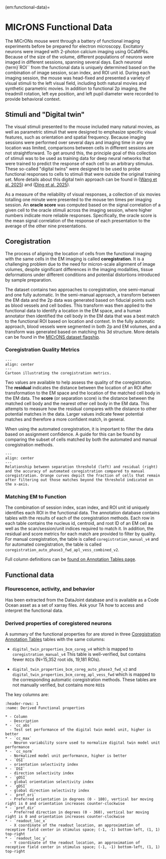 (em:functional-data)=
# MICrONS Functional Data

The MICrONs mouse went through a battery of functional imaging experiments before be prepared for electron microscopy.
Excitatory neurons were imaged with 2-photon calcium imaging using GCaMP6s.
Because of the size of the volume, different populations of neurons were imaged in different sessions, spanning several days.
Each neuronal {term}`ROI`` from the functional data is uniquely determined based on the combination of image session, scan index, and ROI unit id.
During each imaging session, the mouse was head-fixed and presented a variety of visual stimuli to the left visual field, including both natural movies and synthetic parametric movies.
In addition to functional 2p imaging, the treadmill rotation, left eye position, and left pupil diameter were recorded to provide behavioral context.

## Stimuli and "Digital twin"

The visual stimuli presented to the mouse included many natural movies, as well as parametric stimuli that were designed to emphasize specific visual features, such as orientation and spatial frequency.
Because imaging sessions were performed over several days and imaging time in any one location was limited, comparisons between cells in different sessions are not straightforward.
To get around this, the principle goal of this collection of stimuli was to be used as training data for deep neural networks that were trained to predict the response of each cell to an arbitrary stimulus.
These so-called "digital twins" were designed to be used to probe functional responses to cells to stimuli that were outside the original training set.
More details about this digital twin approach can be found in ([Wang et al. 2025](https://tutorial.microns-explorer.org/annotation-tables.html#ref-wang_foundation_2025)) and ([Ding et al. 2025](https://tutorial.microns-explorer.org/annotation-tables.html#ref-ding_functional_2025)).

As a measure of the reliability of visual responses, a collection of six movies totalling one minute were presented to the mouse ten times per imaging session.
An **oracle score** was computed based on the signal correlation of a given cell to the oracle stimuli across the imaging session, where higher numbers indicate more reliable responses.
Specifically, the oracle score is the mean signal correlation of the response of each presentation to the average of the other nine presentations.



## Coregistration

The process of aligning the location of cells from the functional imaging with the same cells in the EM imaging is called **coregistration**.
It is a challenging problem due to the need for micron-scale alignment of image volumes, despite significant differences in the imaging modalities, tissue deformations under different conditions and potential distortions introduced by sample preparation.

The dataset contains two approaches to coregistration, one semi-manual and one fully automatic.
In the semi-manual approach, a transform between the EM data and the 2p data was generated based on fiducial points such as blood vessels and cell bodies.
This transform was then applied to the functional data to identify a location in the EM space, and a human annotator then identified the cell body in the EM data that was a best match to the functional ROI based on location and context.
In the fully automatic approach, blood vessels were segmented in both 2p and EM volumes, and a transform was generated based on matching this 3d structure.
More details can be found in the [MICrONS dataset flagship](https://www.nature.com/articles/s41586-025-08790-w).

### Coregistration Quality Metrics

```{figure} img/coreg-metrics.png
---
align: center
---
Cartoon illustrating the coregistration metrics.
```

Two values are available to help assess the quality of the coregistration.
The **residual** indicates the distance between the location of an ROI after transformation to the EM space and the location of the matched cell body in the EM data.
The **score** (or separation score) is the distance between the matched cell body and the nearest other cell body in the EM data.
This attempts to measure how the residual compares with the distance to other potential matches in the data.
Larger values indicate fewer potential matches and therefore a more confident match, in general.

When using the automated coregistration, it is important to filter the data based on assignment confidence.
A guide for this can be found by comparing the subset of cells matched by both the automated and manual coregistration methods.

```{figure} img/coreg-agreement.png
---
align: center
---
Relationship between separation threshold (left) and residual (right) and the accuracy of automated coregistration compared to manual coregistration. Orange curves depict the fraction of cells that remain after filtering out those matches beyond the threshold indicated on the x-axis.
```

### Matching EM to Function

The combination of session index, scan index, and ROI unit id uniquely identifies each ROI in the functional data.
The annotation database contains tables with the results of each of the coregistration methods.
Each row in each table contains the nucleus id, centroid, and root ID of an EM cell as well as the scan/session/unit indices required to match it.
In addition, the residual and score metrics for each match are provided to filter by quality.
For manual coregistration, the table is called `coregistration_manual_v4` and for automated coregistration, the table is called `coregistration_auto_phase3_fwd_apl_vess_combined_v2`.

Full column definitions can be [found on Annotation Tables page](em:functional-coreg).

## Functional data

### Flourescence, activity, and behavior

Has been extracted from the DataJoint database and is available as a Code Ocean asset as a set of xarray files. Ask your TA how to access and interpret the functional data. 

### Derived properties of coregistered neurons

A summary of the functional properties for are stored in three [Coregistration Annotation Tables](em:functional-coreg) tables with the same columns:

* `digital_twin_properties_bcm_coreg_v4` which is mapped to `coregistration_manual_v4` This table is well-verified, but contains fewer `ROI`s (N=15,352 root ids, 19,181 ROIs).
- `digital_twin_properties_bcm_coreg_auto_phase3_fwd_v2` and `digital_twin_properties_bcm_coreg_apl_vess_fwd` which is mapped to the corresponding automatic coregistration methods. These tables are not manually verified, but contains more `ROI`s

The key columns are:

```{list-table} 
:header-rows: 1
:name: Derived Functional properties

* - Column
  - Description
* - `cc_abs`
  - Test set performance of the digital twin model unit, higher is better
* - `cc_max`
  - Neuron variability score used to normalize digital twin model unit performance
* - `cc_norm`
  - Normalized model unit performance, higher is better
* - `OSI`
  - orientation selectivity index
* - `DSI`
  - direction selectivity index
* - `gOSI`
  - global orientation selectivity index
* - `gDSI`
  - global direction selectivity index
* - `pref_ori`
  - Preferred orientation in degrees (0 - 180), vertical bar moving right is 0 and orientation increases counter-clockwise
* - `pref_dir`
  - Preferred direction in degrees (0 - 360), vertical bar moving right is 0 and orientation increases counter-clockwise
* - `readout_loc_x`
  - X coordinate of the readout location, an approximation of receptive field center in stimulus space; (-1, -1) bottom-left, (1, 1) top-right
* - `readout_loc_y`
  - Y coordinate of the readout location, an approximation of receptive field center in stimulus space; (-1, -1) bottom-left, (1, 1) top-right
```
